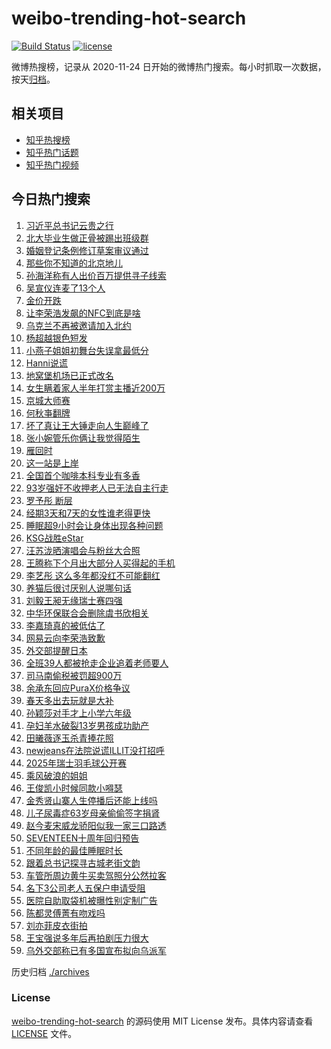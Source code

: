 # weibo-trending-hot-search

[![Build Status](https://github.com/justjavac/weibo-trending-hot-search/workflows/ci/badge.svg?branch=master)](https://github.com/justjavac/weibo-trending-hot-search/actions)
[![license](https://img.shields.io/github/license/justjavac/weibo-trending-hot-search)](https://github.com/justjavac/weibo-trending-hot-search/blob/master/LICENSE)

微博热搜榜，记录从 2020-11-24 日开始的微博热门搜索。每小时抓取一次数据，按天[归档](./archives)。

## 相关项目

- [知乎热搜榜](https://github.com/justjavac/zhihu-trending-top-search)
- [知乎热门话题](https://github.com/justjavac/zhihu-trending-hot-questions)
- [知乎热门视频](https://github.com/justjavac/zhihu-trending-hot-video)

## 今日热门搜索

<!-- BEGIN -->
<!-- 最后更新时间 Sat Mar 22 2025 01:13:17 GMT+0800 (China Standard Time) -->

1. [习近平总书记云贵之行](https://s.weibo.com//weibo?q=%23%E4%B9%A0%E8%BF%91%E5%B9%B3%E6%80%BB%E4%B9%A6%E8%AE%B0%E4%BA%91%E8%B4%B5%E4%B9%8B%E8%A1%8C%23&Refer=new_time)
1. [北大毕业生做正骨被踢出班级群](https://s.weibo.com//weibo?q=%23%E5%8C%97%E5%A4%A7%E6%AF%95%E4%B8%9A%E7%94%9F%E5%81%9A%E6%AD%A3%E9%AA%A8%E8%A2%AB%E8%B8%A2%E5%87%BA%E7%8F%AD%E7%BA%A7%E7%BE%A4%23&t=31&band_rank=1&Refer=top)
1. [婚姻登记条例修订草案审议通过](https://s.weibo.com//weibo?q=%23%E5%A9%9A%E5%A7%BB%E7%99%BB%E8%AE%B0%E6%9D%A1%E4%BE%8B%E4%BF%AE%E8%AE%A2%E8%8D%89%E6%A1%88%E5%AE%A1%E8%AE%AE%E9%80%9A%E8%BF%87%23&t=31&band_rank=13&Refer=top)
1. [那些你不知道的北京地儿](https://s.weibo.com//weibo?q=%23%E9%82%A3%E4%BA%9B%E4%BD%A0%E4%B8%8D%E7%9F%A5%E9%81%93%E7%9A%84%E5%8C%97%E4%BA%AC%E5%9C%B0%E5%84%BF%23&t=31&band_rank=3&Refer=top)
1. [孙海洋称有人出价百万提供寻子线索](https://s.weibo.com//weibo?q=%23%E5%AD%99%E6%B5%B7%E6%B4%8B%E7%A7%B0%E6%9C%89%E4%BA%BA%E5%87%BA%E4%BB%B7%E7%99%BE%E4%B8%87%E6%8F%90%E4%BE%9B%E5%AF%BB%E5%AD%90%E7%BA%BF%E7%B4%A2%23&t=31&band_rank=4&Refer=top)
1. [吴宣仪连麦了13个人](https://s.weibo.com//weibo?q=%E5%90%B4%E5%AE%A3%E4%BB%AA%E8%BF%9E%E9%BA%A6%E4%BA%8613%E4%B8%AA%E4%BA%BA&t=31&band_rank=7&Refer=top)
1. [金价开跌](https://s.weibo.com//weibo?q=%23%E9%87%91%E4%BB%B7%E5%BC%80%E8%B7%8C%23&t=31&band_rank=2&Refer=top)
1. [让李荣浩发飙的NFC到底是啥](https://s.weibo.com//weibo?q=%23%E8%AE%A9%E6%9D%8E%E8%8D%A3%E6%B5%A9%E5%8F%91%E9%A3%99%E7%9A%84NFC%E5%88%B0%E5%BA%95%E6%98%AF%E5%95%A5%23&t=31&band_rank=19&Refer=top)
1. [乌克兰不再被邀请加入北约](https://s.weibo.com//weibo?q=%23%E4%B9%8C%E5%85%8B%E5%85%B0%E4%B8%8D%E5%86%8D%E8%A2%AB%E9%82%80%E8%AF%B7%E5%8A%A0%E5%85%A5%E5%8C%97%E7%BA%A6%23&t=31&band_rank=15&Refer=top)
1. [杨超越银色短发](https://s.weibo.com//weibo?q=%23%E6%9D%A8%E8%B6%85%E8%B6%8A%E9%93%B6%E8%89%B2%E7%9F%AD%E5%8F%91%23&t=31&band_rank=4&Refer=top)
1. [小燕子姐姐初舞台失误拿最低分](https://s.weibo.com//weibo?q=%23%E5%B0%8F%E7%87%95%E5%AD%90%E5%A7%90%E5%A7%90%E5%88%9D%E8%88%9E%E5%8F%B0%E5%A4%B1%E8%AF%AF%E6%8B%BF%E6%9C%80%E4%BD%8E%E5%88%86%23&t=31&band_rank=14&Refer=top)
1. [Hanni说谎](https://s.weibo.com//weibo?q=%23Hanni%E8%AF%B4%E8%B0%8E%23&t=31&band_rank=11&Refer=top)
1. [地窝堡机场已正式改名](https://s.weibo.com//weibo?q=%23%E5%9C%B0%E7%AA%9D%E5%A0%A1%E6%9C%BA%E5%9C%BA%E5%B7%B2%E6%AD%A3%E5%BC%8F%E6%94%B9%E5%90%8D%23&t=31&band_rank=17&Refer=top)
1. [女生瞒着家人半年打赏主播近200万](https://s.weibo.com//weibo?q=%23%E5%A5%B3%E7%94%9F%E7%9E%92%E7%9D%80%E5%AE%B6%E4%BA%BA%E5%8D%8A%E5%B9%B4%E6%89%93%E8%B5%8F%E4%B8%BB%E6%92%AD%E8%BF%91200%E4%B8%87%23&t=31&band_rank=6&Refer=top)
1. [京城大师赛](https://s.weibo.com//weibo?q=%23%E4%BA%AC%E5%9F%8E%E5%A4%A7%E5%B8%88%E8%B5%9B%23&t=31&band_rank=14&Refer=top)
1. [何秋亊翻牌](https://s.weibo.com//weibo?q=%E4%BD%95%E7%A7%8B%E4%BA%8A%E7%BF%BB%E7%89%8C&t=31&band_rank=33&Refer=top)
1. [坏了真让王大锤走向人生巅峰了](https://s.weibo.com//weibo?q=%E5%9D%8F%E4%BA%86%E7%9C%9F%E8%AE%A9%E7%8E%8B%E5%A4%A7%E9%94%A4%E8%B5%B0%E5%90%91%E4%BA%BA%E7%94%9F%E5%B7%85%E5%B3%B0%E4%BA%86&t=31&band_rank=12&Refer=top)
1. [张小婉管乐你俩让我觉得陌生](https://s.weibo.com//weibo?q=%E5%BC%A0%E5%B0%8F%E5%A9%89%E7%AE%A1%E4%B9%90%E4%BD%A0%E4%BF%A9%E8%AE%A9%E6%88%91%E8%A7%89%E5%BE%97%E9%99%8C%E7%94%9F&t=31&band_rank=10&Refer=top)
1. [雁回时](https://s.weibo.com//weibo?q=%E9%9B%81%E5%9B%9E%E6%97%B6&t=31&band_rank=18&Refer=top)
1. [这一站是上岸](https://s.weibo.com//weibo?q=%23%E8%BF%99%E4%B8%80%E7%AB%99%E6%98%AF%E4%B8%8A%E5%B2%B8%23&t=31&band_rank=8&Refer=top)
1. [全国首个咖啡本科专业有多香](https://s.weibo.com//weibo?q=%23%E5%85%A8%E5%9B%BD%E9%A6%96%E4%B8%AA%E5%92%96%E5%95%A1%E6%9C%AC%E7%A7%91%E4%B8%93%E4%B8%9A%E6%9C%89%E5%A4%9A%E9%A6%99%23&t=31&band_rank=5&Refer=top)
1. [93岁强奸不收押老人已无法自主行走](https://s.weibo.com//weibo?q=%2393%E5%B2%81%E5%BC%BA%E5%A5%B8%E4%B8%8D%E6%94%B6%E6%8A%BC%E8%80%81%E4%BA%BA%E5%B7%B2%E6%97%A0%E6%B3%95%E8%87%AA%E4%B8%BB%E8%A1%8C%E8%B5%B0%23&t=31&band_rank=22&Refer=top)
1. [罗予彤 断层](https://s.weibo.com//weibo?q=%E7%BD%97%E4%BA%88%E5%BD%A4%20%E6%96%AD%E5%B1%82&t=31&band_rank=21&Refer=top)
1. [经期3天和7天的女性谁老得更快](https://s.weibo.com//weibo?q=%E7%BB%8F%E6%9C%9F3%E5%A4%A9%E5%92%8C7%E5%A4%A9%E7%9A%84%E5%A5%B3%E6%80%A7%E8%B0%81%E8%80%81%E5%BE%97%E6%9B%B4%E5%BF%AB&t=31&band_rank=23&Refer=top)
1. [睡眠超9小时会让身体出现各种问题](https://s.weibo.com//weibo?q=%23%E7%9D%A1%E7%9C%A0%E8%B6%859%E5%B0%8F%E6%97%B6%E4%BC%9A%E8%AE%A9%E8%BA%AB%E4%BD%93%E5%87%BA%E7%8E%B0%E5%90%84%E7%A7%8D%E9%97%AE%E9%A2%98%23&t=31&band_rank=27&Refer=top)
1. [KSG战胜eStar](https://s.weibo.com//weibo?q=KSG%E6%88%98%E8%83%9CeStar&t=31&band_rank=25&Refer=top)
1. [汪苏泷晒演唱会与粉丝大合照](https://s.weibo.com//weibo?q=%23%E6%B1%AA%E8%8B%8F%E6%B3%B7%E6%99%92%E6%BC%94%E5%94%B1%E4%BC%9A%E4%B8%8E%E7%B2%89%E4%B8%9D%E5%A4%A7%E5%90%88%E7%85%A7%23&t=31&band_rank=9&Refer=top)
1. [王腾称下个月出大部分人买得起的手机](https://s.weibo.com//weibo?q=%23%E7%8E%8B%E8%85%BE%E7%A7%B0%E4%B8%8B%E4%B8%AA%E6%9C%88%E5%87%BA%E5%A4%A7%E9%83%A8%E5%88%86%E4%BA%BA%E4%B9%B0%E5%BE%97%E8%B5%B7%E7%9A%84%E6%89%8B%E6%9C%BA%23&t=31&band_rank=16&Refer=top)
1. [李艺彤 这么多年都没红不可能翻红](https://s.weibo.com//weibo?q=%E6%9D%8E%E8%89%BA%E5%BD%A4%20%E8%BF%99%E4%B9%88%E5%A4%9A%E5%B9%B4%E9%83%BD%E6%B2%A1%E7%BA%A2%E4%B8%8D%E5%8F%AF%E8%83%BD%E7%BF%BB%E7%BA%A2&t=31&band_rank=36&Refer=top)
1. [养猫后很讨厌别人说哪句话](https://s.weibo.com//weibo?q=%23%E5%85%BB%E7%8C%AB%E5%90%8E%E5%BE%88%E8%AE%A8%E5%8E%8C%E5%88%AB%E4%BA%BA%E8%AF%B4%E5%93%AA%E5%8F%A5%E8%AF%9D%23&t=31&band_rank=31&Refer=top)
1. [刘毅王昶无缘瑞士赛四强](https://s.weibo.com//weibo?q=%E5%88%98%E6%AF%85%E7%8E%8B%E6%98%B6%E6%97%A0%E7%BC%98%E7%91%9E%E5%A3%AB%E8%B5%9B%E5%9B%9B%E5%BC%BA&t=31&band_rank=34&Refer=top)
1. [中华环保联合会删除虞书欣相关](https://s.weibo.com//weibo?q=%23%E4%B8%AD%E5%8D%8E%E7%8E%AF%E4%BF%9D%E8%81%94%E5%90%88%E4%BC%9A%E5%88%A0%E9%99%A4%E8%99%9E%E4%B9%A6%E6%AC%A3%E7%9B%B8%E5%85%B3%23&t=31&band_rank=32&Refer=top)
1. [李嘉琦真的被低估了](https://s.weibo.com//weibo?q=%E6%9D%8E%E5%98%89%E7%90%A6%E7%9C%9F%E7%9A%84%E8%A2%AB%E4%BD%8E%E4%BC%B0%E4%BA%86&t=31&band_rank=28&Refer=top)
1. [网易云向李荣浩致歉](https://s.weibo.com//weibo?q=%23%E7%BD%91%E6%98%93%E4%BA%91%E5%90%91%E6%9D%8E%E8%8D%A3%E6%B5%A9%E8%87%B4%E6%AD%89%23&t=31&band_rank=40&Refer=top)
1. [外交部提醒日本](https://s.weibo.com//weibo?q=%23%E5%A4%96%E4%BA%A4%E9%83%A8%E6%8F%90%E9%86%92%E6%97%A5%E6%9C%AC%23&t=31&band_rank=41&Refer=top)
1. [全班39人都被抢走企业追着老师要人](https://s.weibo.com//weibo?q=%23%E5%85%A8%E7%8F%AD39%E4%BA%BA%E9%83%BD%E8%A2%AB%E6%8A%A2%E8%B5%B0%E4%BC%81%E4%B8%9A%E8%BF%BD%E7%9D%80%E8%80%81%E5%B8%88%E8%A6%81%E4%BA%BA%23&t=31&band_rank=43&Refer=top)
1. [司马南偷税被罚超900万](https://s.weibo.com//weibo?q=%23%E5%8F%B8%E9%A9%AC%E5%8D%97%E5%81%B7%E7%A8%8E%E8%A2%AB%E7%BD%9A%E8%B6%85900%E4%B8%87%23&t=31&band_rank=49&Refer=top)
1. [余承东回应PuraX价格争议](https://s.weibo.com//weibo?q=%23%E4%BD%99%E6%89%BF%E4%B8%9C%E5%9B%9E%E5%BA%94PuraX%E4%BB%B7%E6%A0%BC%E4%BA%89%E8%AE%AE%23&t=31&band_rank=35&Refer=top)
1. [春天多出去玩就是大补](https://s.weibo.com//weibo?q=%23%E6%98%A5%E5%A4%A9%E5%A4%9A%E5%87%BA%E5%8E%BB%E7%8E%A9%E5%B0%B1%E6%98%AF%E5%A4%A7%E8%A1%A5%23&t=31&band_rank=20&Refer=top)
1. [孙颖莎对手才上小学六年级](https://s.weibo.com//weibo?q=%23%E5%AD%99%E9%A2%96%E8%8E%8E%E5%AF%B9%E6%89%8B%E6%89%8D%E4%B8%8A%E5%B0%8F%E5%AD%A6%E5%85%AD%E5%B9%B4%E7%BA%A7%23&t=31&band_rank=25&Refer=top)
1. [孕妇羊水破裂13岁男孩成功助产](https://s.weibo.com//weibo?q=%23%E5%AD%95%E5%A6%87%E7%BE%8A%E6%B0%B4%E7%A0%B4%E8%A3%8213%E5%B2%81%E7%94%B7%E5%AD%A9%E6%88%90%E5%8A%9F%E5%8A%A9%E4%BA%A7%23&t=31&band_rank=38&Refer=top)
1. [田曦薇逐玉杀青捧花照](https://s.weibo.com//weibo?q=%23%E7%94%B0%E6%9B%A6%E8%96%87%E9%80%90%E7%8E%89%E6%9D%80%E9%9D%92%E6%8D%A7%E8%8A%B1%E7%85%A7%23&t=31&band_rank=44&Refer=top)
1. [newjeans在法院说谎ILLIT没打招呼](https://s.weibo.com//weibo?q=%23newjeans%E5%9C%A8%E6%B3%95%E9%99%A2%E8%AF%B4%E8%B0%8EILLIT%E6%B2%A1%E6%89%93%E6%8B%9B%E5%91%BC%23&t=31&band_rank=42&Refer=top)
1. [2025年瑞士羽毛球公开赛](https://s.weibo.com//weibo?q=%232025%E5%B9%B4%E7%91%9E%E5%A3%AB%E7%BE%BD%E6%AF%9B%E7%90%83%E5%85%AC%E5%BC%80%E8%B5%9B%23&t=31&band_rank=43&Refer=top)
1. [乘风破浪的姐姐](https://s.weibo.com//weibo?q=%E4%B9%98%E9%A3%8E%E7%A0%B4%E6%B5%AA%E7%9A%84%E5%A7%90%E5%A7%90&t=31&band_rank=44&Refer=top)
1. [王俊凯小时候同款小嘚瑟](https://s.weibo.com//weibo?q=%E7%8E%8B%E4%BF%8A%E5%87%AF%E5%B0%8F%E6%97%B6%E5%80%99%E5%90%8C%E6%AC%BE%E5%B0%8F%E5%98%9A%E7%91%9F&t=31&band_rank=45&Refer=top)
1. [金秀贤山寨人生停播后还能上线吗](https://s.weibo.com//weibo?q=%23%E9%87%91%E7%A7%80%E8%B4%A4%E5%B1%B1%E5%AF%A8%E4%BA%BA%E7%94%9F%E5%81%9C%E6%92%AD%E5%90%8E%E8%BF%98%E8%83%BD%E4%B8%8A%E7%BA%BF%E5%90%97%23&t=31&band_rank=46&Refer=top)
1. [儿子尿毒症63岁母亲偷偷签字捐肾](https://s.weibo.com//weibo?q=%23%E5%84%BF%E5%AD%90%E5%B0%BF%E6%AF%92%E7%97%8763%E5%B2%81%E6%AF%8D%E4%BA%B2%E5%81%B7%E5%81%B7%E7%AD%BE%E5%AD%97%E6%8D%90%E8%82%BE%23&t=31&band_rank=45&Refer=top)
1. [赵今麦宋威龙骄阳似我一家三口路透](https://s.weibo.com//weibo?q=%23%E8%B5%B5%E4%BB%8A%E9%BA%A6%E5%AE%8B%E5%A8%81%E9%BE%99%E9%AA%84%E9%98%B3%E4%BC%BC%E6%88%91%E4%B8%80%E5%AE%B6%E4%B8%89%E5%8F%A3%E8%B7%AF%E9%80%8F%23&t=31&band_rank=29&Refer=top)
1. [SEVENTEEN十周年回归预告](https://s.weibo.com//weibo?q=%23SEVENTEEN%E5%8D%81%E5%91%A8%E5%B9%B4%E5%9B%9E%E5%BD%92%E9%A2%84%E5%91%8A%23&t=31&band_rank=48&Refer=top)
1. [不同年龄的最佳睡眠时长](https://s.weibo.com//weibo?q=%23%E4%B8%8D%E5%90%8C%E5%B9%B4%E9%BE%84%E7%9A%84%E6%9C%80%E4%BD%B3%E7%9D%A1%E7%9C%A0%E6%97%B6%E9%95%BF%23&t=31&band_rank=50&Refer=top)
1. [跟着总书记探寻古城老街文韵](https://s.weibo.com//weibo?q=%23%E8%B7%9F%E7%9D%80%E6%80%BB%E4%B9%A6%E8%AE%B0%E6%8E%A2%E5%AF%BB%E5%8F%A4%E5%9F%8E%E8%80%81%E8%A1%97%E6%96%87%E9%9F%B5%23&Refer=new_time)
1. [车管所周边黄牛买卖驾照分公然拉客](https://s.weibo.com//weibo?q=%E8%BD%A6%E7%AE%A1%E6%89%80%E5%91%A8%E8%BE%B9%E9%BB%84%E7%89%9B%E4%B9%B0%E5%8D%96%E9%A9%BE%E7%85%A7%E5%88%86%E5%85%AC%E7%84%B6%E6%8B%89%E5%AE%A2&t=31&band_rank=24&Refer=top)
1. [名下3公司老人五保户申请受阻](https://s.weibo.com//weibo?q=%23%E5%90%8D%E4%B8%8B3%E5%85%AC%E5%8F%B8%E8%80%81%E4%BA%BA%E4%BA%94%E4%BF%9D%E6%88%B7%E7%94%B3%E8%AF%B7%E5%8F%97%E9%98%BB%23&t=31&band_rank=26&Refer=top)
1. [医院自助取袋机被曝性别定制广告](https://s.weibo.com//weibo?q=%23%E5%8C%BB%E9%99%A2%E8%87%AA%E5%8A%A9%E5%8F%96%E8%A2%8B%E6%9C%BA%E8%A2%AB%E6%9B%9D%E6%80%A7%E5%88%AB%E5%AE%9A%E5%88%B6%E5%B9%BF%E5%91%8A%23&t=31&band_rank=30&Refer=top)
1. [陈都灵傅菁有吻戏吗](https://s.weibo.com//weibo?q=%23%E9%99%88%E9%83%BD%E7%81%B5%E5%82%85%E8%8F%81%E6%9C%89%E5%90%BB%E6%88%8F%E5%90%97%23&t=31&band_rank=37&Refer=top)
1. [刘亦菲皮衣街拍](https://s.weibo.com//weibo?q=%23%E5%88%98%E4%BA%A6%E8%8F%B2%E7%9A%AE%E8%A1%A3%E8%A1%97%E6%8B%8D%23&t=31&band_rank=39&Refer=top)
1. [王宝强说多年后再拍剧压力很大](https://s.weibo.com//weibo?q=%E7%8E%8B%E5%AE%9D%E5%BC%BA%E8%AF%B4%E5%A4%9A%E5%B9%B4%E5%90%8E%E5%86%8D%E6%8B%8D%E5%89%A7%E5%8E%8B%E5%8A%9B%E5%BE%88%E5%A4%A7&t=31&band_rank=47&Refer=top)
1. [乌外交部称已有多国宣布拟向乌派军](https://s.weibo.com//weibo?q=%23%E4%B9%8C%E5%A4%96%E4%BA%A4%E9%83%A8%E7%A7%B0%E5%B7%B2%E6%9C%89%E5%A4%9A%E5%9B%BD%E5%AE%A3%E5%B8%83%E6%8B%9F%E5%90%91%E4%B9%8C%E6%B4%BE%E5%86%9B%23&t=31&band_rank=50&Refer=top)

<!-- END -->

历史归档 [./archives](./archives)

### License

[weibo-trending-hot-search](https://github.com/justjavac/weibo-trending-hot-search) 的源码使用 MIT License
发布。具体内容请查看 [LICENSE](./LICENSE) 文件。
